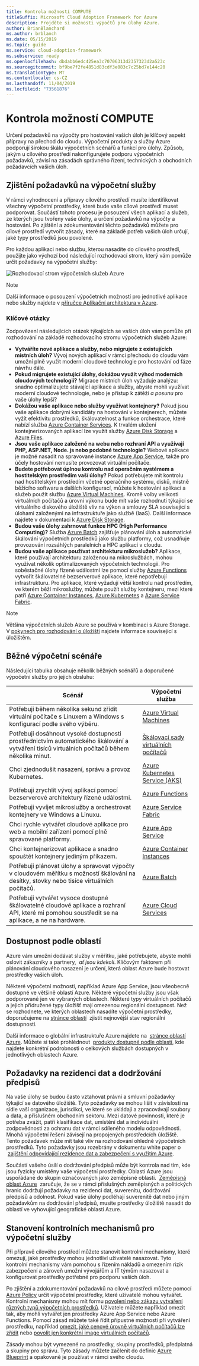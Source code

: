 ```yaml
---
title: Kontrola možností COMPUTE
titleSuffix: Microsoft Cloud Adoption Framework for Azure
description: Projděte si možnosti výpočtů pro úlohy Azure.
author: BrianBlanchard
ms.author: brblanch
ms.date: 05/15/2019
ms.topic: guide
ms.service: cloud-adoption-framework
ms.subservice: ready
ms.openlocfilehash: dbdabb6edc425ea3c70706313d2357323d2a523c
ms.sourcegitcommit: bf9be7f2fe4851d83cdf3e083c7c25bd7e144c20
ms.translationtype: MT
ms.contentlocale: cs-CZ
ms.lasthandoff: 11/04/2019
ms.locfileid: "73561876"
---
```

# <a name="review-your-compute-options"></a>Kontrola možností COMPUTE

Určení požadavků na výpočty pro hostování vašich úloh je klíčový aspekt přípravy na přechod do cloudu. Výpočetní produkty a služby Azure podporují širokou škálu výpočetních scénářů a funkcí pro úlohy. Způsob, jakým u cílového prostředí nakonfigurujete podporu výpočetních požadavků, závisí na zásadách správného řízení, technických a obchodních požadavcích vašich úloh.

## <a name="identify-compute-services-requirements"></a>Zjištění požadavků na výpočetní služby

V rámci vyhodnocení a přípravy cílového prostředí musíte identifikovat všechny výpočetní prostředky, které bude vaše cílové prostředí muset podporovat. Součástí tohoto procesu je posouzení všech aplikací a služeb, ze kterých jsou tvořeny vaše úlohy, a určení požadavků na výpočty a hostování. Po zjištění a zdokumentování těchto požadavků můžete pro cílové prostředí vytvořit zásady, které na základě potřeb vašich úloh určují, jaké typy prostředků jsou povolené.

Pro každou aplikaci nebo službu, kterou nasadíte do cílového prostředí, použijte jako výchozí bod následující rozhodovací strom, který vám pomůže určit požadavky na výpočetní služby:

![Rozhodovací strom výpočetních služeb Azure](../../_images/ready/compute-decision-tree.png)

> [!NOTE]
> Další informace o posouzení výpočetních možností pro jednotlivé aplikace nebo služby najdete v [příručce Aplikační architektura v Azure](https://docs.microsoft.com/azure/architecture/guide/technology-choices/compute-overview).

### <a name="key-questions"></a>Klíčové otázky

Zodpovězení následujících otázek týkajících se vašich úloh vám pomůže při rozhodování na základě rozhodovacího stromu výpočetních služeb Azure:

- **Vytváříte nové aplikace a služby, nebo migrujete z existujících místních úloh?** Vývoj nových aplikací v rámci přechodu do cloudu vám umožní plně využít moderní cloudové technologie pro hostování od fáze návrhu dále.
- **Pokud migrujete existující úlohy, dokážou využít výhod moderních cloudových technologií?** Migrace místních úloh vyžaduje analýzu: snadno optimalizujete stávající aplikace a služby, abyste mohli využívat moderní cloudové technologie, nebo je přístup k zátěži _a posunu_ pro vaše úlohy lepší?
- **Dokážou vaše aplikace nebo služby využívat kontejnery?** Pokud jsou vaše aplikace dobrými kandidáty na hostování v kontejnerech, můžete vyžít efektivitu prostředků, škálovatelnost a funkce orchestrace, které nabízí služba [Azure Container Services](https://azure.microsoft.com/product-categories/containers). K trvalém uložení kontejnerizovaných aplikací lze využít služby [Azure Disk Storage](https://docs.microsoft.com/azure/virtual-machines/windows/managed-disks-overview) a [Azure Files](https://docs.microsoft.com/azure/storage/files/storage-files-introduction).
- **Jsou vaše aplikace založené na webu nebo rozhraní API a využívají PHP, ASP.NET, Node. js nebo podobné technologie?** Webové aplikace je možné nasadit na spravované instance [Azure App Service](https://docs.microsoft.com/azure/app-service/overview), takže pro účely hostování nemusíte provozovat virtuální počítače.
- **Budete potřebovat úplnou kontrolu nad operačním systémem a hostitelským prostředím vaší úlohy?** Pokud potřebujete mít kontrolu nad hostitelským prostředím včetně operačního systému, disků, místně běžícího softwaru a dalších konfigurací, můžete k hostování aplikací a služeb použít službu [Azure Virtual Machines](https://azure.microsoft.com/services/virtual-machines). Kromě volby velikosti virtuálních počítačů a úrovní výkonu bude mít vaše rozhodnutí týkající se virtuálního diskového úložiště vliv na výkon a smlouvy SLA související s úlohami založenými na infrastruktuře jako službě (IaaS). Další informace najdete v dokumentaci k [Azure Disk Storage](https://docs.microsoft.com/azure/virtual-machines/windows/managed-disks-overview).
- **Budou vaše úlohy zahrnovat funkce HPC (High Performance Computing)?** Služba [Azure Batch](https://docs.microsoft.com/azure/batch/batch-technical-overview) zajišťuje plánování úloh a automatické škálování výpočetních prostředků jako službu platformy, což usnadňuje provozování rozsáhlých paralelních a HPC aplikací v cloudu.
- **Budou vaše aplikace používat architekturu mikroslužeb?** Aplikace, které používají architekturu založenou na mikroslužbách, mohou využívat několik optimalizovaných výpočetních technologií. Pro soběstačné úlohy řízené událostmi lze pomocí služby [Azure Functions](https://docs.microsoft.com/azure/azure-functions/functions-overview) vytvořit škálovatelné bezserverové aplikace, které nepotřebují infrastrukturu. Pro aplikace, které vyžadují větší kontrolu nad prostředím, ve kterém běží mikroslužby, můžete použít služby kontejneru, mezi které patří [Azure Container Instances](https://docs.microsoft.com/azure/container-instances/container-instances-overview), [Azure Kubernetes](https://docs.microsoft.com/azure/aks/intro-kubernetes) a [Azure Service Fabric](https://docs.microsoft.com/azure/service-fabric/service-fabric-overview).

> [!NOTE]
> Většina výpočetních služeb Azure se používá v kombinaci s Azure Storage. V [pokynech pro rozhodování o úložišti](./storage-options.md) najdete informace související s úložištěm.

## <a name="common-compute-scenarios"></a>Běžné výpočetní scénáře

Následující tabulka obsahuje několik běžných scénářů a doporučené výpočetní služby pro jejich obsluhu:

| **Scénář** | **Výpočetní služba** |
| --- | --- |
| Potřebuji během několika sekund zřídit virtuální počítače s Linuxem a Windows s konfigurací podle svého výběru. | [Azure Virtual Machines](https://azure.microsoft.com/services/virtual-machines) |
| Potřebuji dosáhnout vysoké dostupnosti prostřednictvím automatického škálování a vytváření tisíců virtuálních počítačů během několika minut. | [Škálovací sady virtuálních počítačů](https://azure.microsoft.com/services/virtual-machine-scale-sets) |
| Chci zjednodušit nasazení, správu a provoz Kubernetes. | [Azure Kubernetes Service (AKS)](https://azure.microsoft.com/services/kubernetes-service) |
| Potřebuji zrychlit vývoj aplikací pomocí bezserverové architektury řízené událostmi. | [Azure Functions](https://azure.microsoft.com/services/functions) |
| Potřebuji vyvíjet mikroslužby a orchestrovat kontejnery ve Windows a Linuxu. | [Azure Service Fabric](https://azure.microsoft.com/services/service-fabric) |
| Chci rychle vytvářet cloudové aplikace pro web a mobilní zařízení pomocí plně spravované platformy. | [Azure App Service](https://azure.microsoft.com/services/app-service) |
| Chci kontejnerizovat aplikace a snadno spouštět kontejnery jediným příkazem. | [Azure Container Instances](https://azure.microsoft.com/services/container-instances) |
| Potřebuji plánovat úlohy a spravovat výpočty v cloudovém měřítku s možností škálování na desítky, stovky nebo tisíce virtuálních počítačů. | [Azure Batch](https://azure.microsoft.com/services/batch) |
| Potřebuji vytvářet vysoce dostupné škálovatelné cloudové aplikace a rozhraní API, které mi pomohou soustředit se na aplikace, a ne na hardware. | [Azure Cloud Services](https://azure.microsoft.com/services/cloud-services) |

## <a name="regional-availability"></a>Dostupnost podle oblastí

Azure vám umožní dodávat služby v měřítku, jaké potřebujete, abyste mohli oslovit zákazníky a partnery,  _ať jsou kdekoli_. Klíčovým faktorem při plánování cloudového nasazení je určení, která oblast Azure bude hostovat prostředky vašich úloh.

Některé výpočetní možnosti, například Azure App Service, jsou všeobecně dostupné ve většině oblastí Azure. Některé výpočetní služby jsou však podporované jen ve vybraných oblastech. Některé typy virtuálních počítačů a jejich přidružené typy úložišť mají omezenou regionální dostupnost. Než se rozhodnete, ve kterých oblastech nasadíte výpočetní prostředky, doporučujeme na [stránce oblastí](https://azure.microsoft.com/global-infrastructure/services/?regions=all&products=azure-vmware-cloudsimple,cloud-services,batch,container-instances,app-service,service-fabric,functions,kubernetes-service,virtual-machine-scale-sets,virtual-machines)  zjistit nejnovější stav regionální dostupnosti.

Další informace o globální infrastruktuře Azure najdete na  [stránce oblastí Azure](https://azure.microsoft.com/global-infrastructure/regions). Můžete si také prohlédnout  [produkty dostupné podle oblastí](https://azure.microsoft.com/global-infrastructure/services/?regions=all&products=all), kde najdete konkrétní podrobnosti o celkových službách dostupných v jednotlivých oblastech Azure.

## <a name="data-residency-and-compliance-requirements"></a>Požadavky na rezidenci dat a dodržování předpisů

Na vaše úlohy se budou často vztahovat právní a smluvní požadavky týkající se datového úložiště. Tyto požadavky se mohou lišit v závislosti na sídle vaší organizace, jurisdikci, ve které se ukládají a zpracovávají soubory a data, a příslušném obchodním sektoru. Mezi datové povinnosti, které je potřeba zvážit, patří klasifikace dat, umístění dat a individuální zodpovědnosti za ochranu dat v rámci sdíleného modelu odpovědnosti. Mnohá výpočetní řešení závisejí na propojených prostředcích úložiště. Tento požadavek může mít také vliv na rozhodování ohledně výpočetních prostředků. Tyto požadavky jsou rozebrány v dokumentu white paper o  [zajištění odpovídající rezidence dat a zabezpečení s využitím Azure](https://azure.microsoft.com/resources/achieving-compliant-data-residency-and-security-with-azure).

Součástí vašeho úsilí o dodržování předpisů může být kontrola nad tím, kde jsou fyzicky umístěny vaše výpočetní prostředky. Oblasti Azure jsou uspořádané do skupin označovaných jako zeměpisné oblasti.  [Zeměpisná oblast Azure](https://azure.microsoft.com/global-infrastructure/geographies)  zaručuje, že se v rámci příslušných zeměpisných a politických hranic dodržují požadavky na rezidenci dat, suverenitu, dodržování předpisů a odolnost. Pokud vaše úlohy podléhají suverenitě dat nebo jiným požadavkům na dodržování předpisů, musíte prostředky úložiště nasadit do oblastí ve vyhovující geografické oblasti Azure.

## <a name="establish-controls-for-compute-services"></a>Stanovení kontrolních mechanismů pro výpočetní služby

Při přípravě cílového prostředí můžete stanovit kontrolní mechanismy, které omezují, jaké prostředky mohou jednotliví uživatelé nasazovat. Tyto kontrolní mechanismy vám pomohou s řízením nákladů a omezením rizik zabezpečení a zároveň umožní vývojářům a IT týmům nasazovat a konfigurovat prostředky potřebné pro podporu vašich úloh.

Po zjištění a zdokumentování požadavků na cílové prostředí můžete pomocí [Azure Policy](https://docs.microsoft.com/azure/governance/policy/overview) určit výpočetní prostředky, které uživatelé mohou vytvářet. Kontrolní mechanismy mohou mít formu [povolení nebo zákazu vytváření různých typů výpočetních prostředků](https://docs.microsoft.com/azure/governance/policy/samples/allowed-resource-types). Uživatele můžete například omezit tak, aby mohli vytvářet jen prostředky Azure App Service nebo Azure Functions. Pomocí zásad můžete také řídit přípustné možnosti při vytváření prostředku, například [omezit, jaké cenové úrovně virtuálních počítačů lze zřídit](https://docs.microsoft.com/azure/governance/policy/samples/allowed-skus-storage) nebo [povolit jen konkrétní image virtuálních počítačů](https://docs.microsoft.com/azure/governance/policy/samples/allowed-custom-images).

Zásady mohou být vymezené na prostředky, skupiny prostředků, předplatná a skupiny pro správu. Tyto zásady můžete začlenit do definic [Azure Blueprint](https://docs.microsoft.com/azure/governance/blueprints/overview) a opakovaně je používat v rámci svého cloudu.
